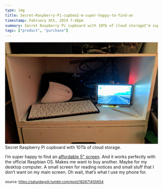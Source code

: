 ```yaml
---
type: img
title: Secret-Raspberry-Pi-cupboaI-m-super-happy-to-find-an
timestamp: February 8th, 2019 7:48pm
summary: Secret Raspberry Pi cupboard with 10Tb of cloud storageI’m super happy to find an a hrefhttpswwwaliexpresscomitemRaspberrypi323557101inchtouchHDMILCDdisplaymodule32864661234html 
tags: ["product", "purchase"]
---
```

<img src="../media/182671455654.jpg"/>
                                                                                          <div class="caption">
Secret Raspberry Pi cupboard with 10Tb of cloud storage.



I’m super happy to find an <a href="https://www.aliexpress.com/item/Raspberry-pi-3-2-3-5-5-7-10-1-inch-touch-HDMI-LCD-display-module/32864661234.html" target="_blank">affordable 5&quot; screen</a>.  And it works perfectly with the official Raspbian OS.  Makes me want to buy another.  Maybe for my desktop computer.  A small screen for reading notices and small stuff that I don’t want on my main screen.  Oh wait, that’s what I use my phone for.
 
                                    
                
                
                
                
                                
<small>source: https://saturdayxiii.tumblr.com/post/182671455654</small>